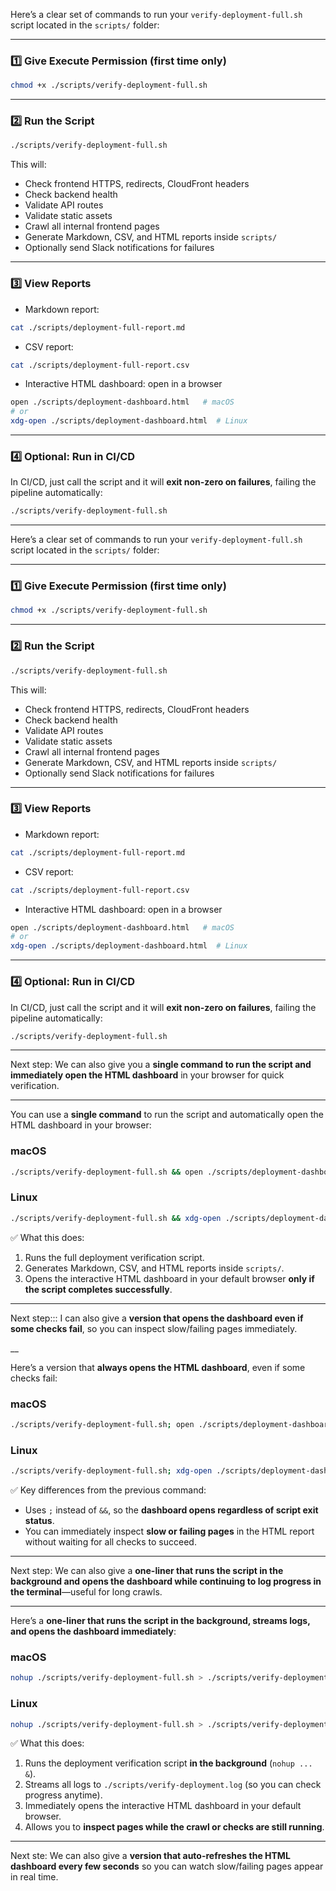 Here’s a clear set of commands to run your `verify-deployment-full.sh` script located in the `scripts/` folder:

---

### 1️⃣ Give Execute Permission (first time only)

```bash
chmod +x ./scripts/verify-deployment-full.sh
```

---

### 2️⃣ Run the Script

```bash
./scripts/verify-deployment-full.sh
```

This will:

* Check frontend HTTPS, redirects, CloudFront headers
* Check backend health
* Validate API routes
* Validate static assets
* Crawl all internal frontend pages
* Generate Markdown, CSV, and HTML reports inside `scripts/`
* Optionally send Slack notifications for failures

---

### 3️⃣ View Reports

* Markdown report:

```bash
cat ./scripts/deployment-full-report.md
```

* CSV report:

```bash
cat ./scripts/deployment-full-report.csv
```

* Interactive HTML dashboard: open in a browser

```bash
open ./scripts/deployment-dashboard.html   # macOS
# or
xdg-open ./scripts/deployment-dashboard.html  # Linux
```

---

### 4️⃣ Optional: Run in CI/CD

In CI/CD, just call the script and it will **exit non-zero on failures**, failing the pipeline automatically:

```bash
./scripts/verify-deployment-full.sh
```

---
Here’s a clear set of commands to run your `verify-deployment-full.sh` script located in the `scripts/` folder:

---

### 1️⃣ Give Execute Permission (first time only)

```bash
chmod +x ./scripts/verify-deployment-full.sh
```

---

### 2️⃣ Run the Script

```bash
./scripts/verify-deployment-full.sh
```

This will:

* Check frontend HTTPS, redirects, CloudFront headers
* Check backend health
* Validate API routes
* Validate static assets
* Crawl all internal frontend pages
* Generate Markdown, CSV, and HTML reports inside `scripts/`
* Optionally send Slack notifications for failures

---

### 3️⃣ View Reports

* Markdown report:

```bash
cat ./scripts/deployment-full-report.md
```

* CSV report:

```bash
cat ./scripts/deployment-full-report.csv
```

* Interactive HTML dashboard: open in a browser

```bash
open ./scripts/deployment-dashboard.html   # macOS
# or
xdg-open ./scripts/deployment-dashboard.html  # Linux
```

---

### 4️⃣ Optional: Run in CI/CD

In CI/CD, just call the script and it will **exit non-zero on failures**, failing the pipeline automatically:

```bash
./scripts/verify-deployment-full.sh
```

---

Next step: We can also give you a **single command to run the script and immediately open the HTML dashboard** in your browser for quick verification.


---

You can use a **single command** to run the script and automatically open the HTML dashboard in your browser:

### macOS

```bash
./scripts/verify-deployment-full.sh && open ./scripts/deployment-dashboard.html
```

### Linux

```bash
./scripts/verify-deployment-full.sh && xdg-open ./scripts/deployment-dashboard.html
```

✅ What this does:

1. Runs the full deployment verification script.
2. Generates Markdown, CSV, and HTML reports inside `scripts/`.
3. Opens the interactive HTML dashboard in your default browser **only if the script completes successfully**.

---

Next step::: I can also give a **version that opens the dashboard even if some checks fail**, so you can inspect slow/failing pages immediately.

__

Here’s a version that **always opens the HTML dashboard**, even if some checks fail:

### macOS

```bash
./scripts/verify-deployment-full.sh; open ./scripts/deployment-dashboard.html
```

### Linux

```bash
./scripts/verify-deployment-full.sh; xdg-open ./scripts/deployment-dashboard.html
```

✅ Key differences from the previous command:

* Uses `;` instead of `&&`, so the **dashboard opens regardless of script exit status**.
* You can immediately inspect **slow or failing pages** in the HTML report without waiting for all checks to succeed.

---

Next step: We can also give a **one-liner that runs the script in the background and opens the dashboard while continuing to log progress in the terminal**—useful for long crawls.

-----

Here’s a **one-liner that runs the script in the background, streams logs, and opens the dashboard immediately**:

### macOS

```bash
nohup ./scripts/verify-deployment-full.sh > ./scripts/verify-deployment.log 2>&1 & open ./scripts/deployment-dashboard.html
```

### Linux

```bash
nohup ./scripts/verify-deployment-full.sh > ./scripts/verify-deployment.log 2>&1 & xdg-open ./scripts/deployment-dashboard.html
```

✅ What this does:

1. Runs the deployment verification script **in the background** (`nohup ... &`).
2. Streams all logs to `./scripts/verify-deployment.log` (so you can check progress anytime).
3. Immediately opens the interactive HTML dashboard in your default browser.
4. Allows you to **inspect pages while the crawl or checks are still running**.

---

Next ste: We can also give a **version that auto-refreshes the HTML dashboard every few seconds** so you can watch slow/failing pages appear in real time.



